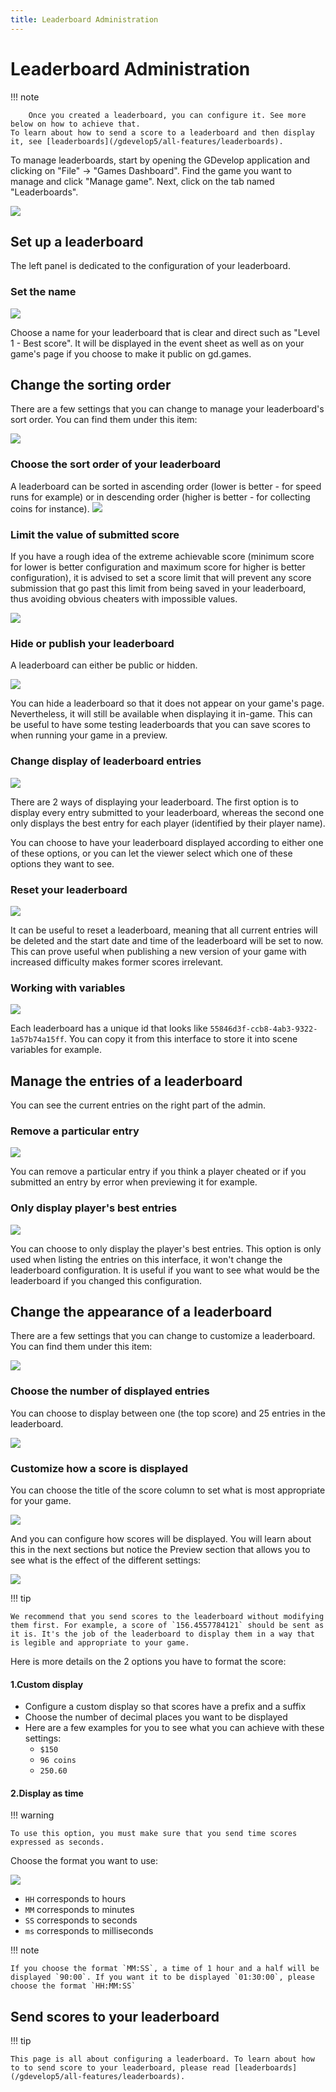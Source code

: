 ```yaml
---
title: Leaderboard Administration
---
```

# Leaderboard Administration

!!! note

        Once you created a leaderboard, you can configure it. See more below on how to achieve that.
    To learn about how to send a score to a leaderboard and then display it, see [leaderboards](/gdevelop5/all-features/leaderboards).

To manage leaderboards, start by opening the GDevelop application and clicking on "File" -> "Games Dashboard".  Find the game you want to manage and click "Manage game".  Next, click on the tab named "Leaderboards".

![](/gdevelop5/interface/games-dashboard/leaderboard-administration/pasted/20220429-164150.png)

## Set up a leaderboard

The left panel is dedicated to the configuration of your leaderboard.

### Set the name

![](/gdevelop5/interface/games-dashboard/leaderboard-administration/pasted/20220412-120735.png)

Choose a name for your leaderboard that is clear and direct such as "Level 1 - Best score". It will be displayed in the event sheet as well as on your game's page if you choose to make it public on gd.games.

## Change the sorting order

There are a few settings that you can change to manage your leaderboard's sort order. You can find them under this item:

![](/gdevelop5/interface/games-dashboard/leaderboard-administration/pasted/20220519-110604.png)

### Choose the sort order of your leaderboard

A leaderboard can be sorted in ascending order (lower is better - for speed runs for example) or in descending order (higher is better - for collecting coins for instance).
![](/gdevelop5/interface/games-dashboard/leaderboard-administration/pasted/20220519-110104.png)

### Limit the value of submitted score

If you have a rough idea of the extreme achievable score (minimum score for lower is better configuration and maximum score for higher is better configuration), it is advised to set a score limit that will prevent any score submission that go past this limit from being saved in your leaderboard, thus avoiding obvious cheaters with impossible values.

![](/gdevelop5/interface/games-dashboard/leaderboard-administration/pasted/20220519-110035.png)

### Hide or publish your leaderboard

A leaderboard can either be public or hidden.

![](/gdevelop5/interface/games-dashboard/leaderboard-administration/pasted/20220412-121057.png)

You can hide a leaderboard so that it does not appear on your game's page. Nevertheless, it will still be available when displaying it in-game. This can be useful to have some testing leaderboards that you can save scores to when running your game in a preview.

### Change display of leaderboard entries

![](/gdevelop5/interface/games-dashboard/leaderboard-administration/pasted/20220412-121117.png)

There are 2 ways of displaying your leaderboard. The first option is to display every entry submitted to your leaderboard, whereas the second one only displays the best entry for each player (identified by their player name).

You can choose to have your leaderboard displayed according to either one of these options, or you can let the viewer select which one of these options they want to see.

### Reset your leaderboard

![](/gdevelop5/interface/games-dashboard/leaderboard-administration/pasted/20220412-121016.png)

It can be useful to reset a leaderboard, meaning that all current entries will be deleted and the start date and time of the leaderboard will be set to now. This can prove useful when publishing a new version of your game with increased difficulty makes former scores irrelevant.

### Working with variables

![](/gdevelop5/interface/games-dashboard/leaderboard-administration/pasted/20220412-120924.png)

Each leaderboard has a unique id that looks like `55846d3f-ccb8-4ab3-9322-1a57b74a15ff`. You can copy it from this interface to store it into scene variables for example.

## Manage the entries of a leaderboard

You can see the current entries on the right part of the admin.

### Remove a particular entry

![](/gdevelop5/interface/games-dashboard/leaderboard-administration/pasted/20220412-121351.png)

You can remove a particular entry if you think a player cheated or if you submitted an entry by error when previewing it for example.

### Only display player's best entries

![](/gdevelop5/interface/games-dashboard/leaderboard-administration/pasted/20220412-121331.png)

You can choose to only display the player's best entries. This option is only used when listing the entries on this interface, it won't change the leaderboard configuration. It is useful if you want to see what would be the leaderboard if you changed this configuration.

## Change the appearance of a leaderboard

There are a few settings that you can change to customize a leaderboard. You can find them under this item:

![](/gdevelop5/interface/games-dashboard/leaderboard-administration/pasted/20220429-164214.png)

### Choose the number of displayed entries

You can choose to display between one (the top score) and 25 entries in the leaderboard.

![](/gdevelop5/interface/games-dashboard/leaderboard-administration/pasted/20220429-163717.png)

### Customize how a score is displayed

You can choose the title of the score column to set what is most appropriate for your game.

![](/gdevelop5/interface/games-dashboard/leaderboard-administration/pasted/20220429-164409.png)

And you can configure how scores will be displayed. You will learn about this in the next sections but notice the Preview section that allows you to see what is the effect of the different settings:

![](/gdevelop5/interface/games-dashboard/leaderboard-administration/pasted/20220429-170116.png)

!!! tip

    We recommend that you send scores to the leaderboard without modifying them first. For example, a score of `156.4557784121` should be sent as it is. It's the job of the leaderboard to display them in a way that is legible and appropriate to your game.

Here is more details on the 2 options you have to format the score:

#### 1.Custom display

* Configure a custom display so that scores have a prefix and a suffix
* Choose the number of decimal places you want to be displayed
* Here are a few examples for you to see what you can achieve with these settings:
    * `$150`
    * `96 coins`
    * `250.60`

#### 2.Display as time

!!! warning

    To use this option, you must make sure that you send time scores expressed as seconds.

Choose the format you want to use:

![](/gdevelop5/interface/games-dashboard/leaderboard-administration/pasted/20220429-165539.png)

* `HH` corresponds to hours
* `MM` corresponds to minutes
* `SS` corresponds to seconds
* `ms` corresponds to milliseconds

!!! note

    If you choose the format `MM:SS`, a time of 1 hour and a half will be displayed `90:00`. If you want it to be displayed `01:30:00`, please choose the format `HH:MM:SS`

## Send scores to your leaderboard

!!! tip

    This page is all about configuring a leaderboard. To learn about how to to send score to your leaderboard, please read [leaderboards](/gdevelop5/all-features/leaderboards).